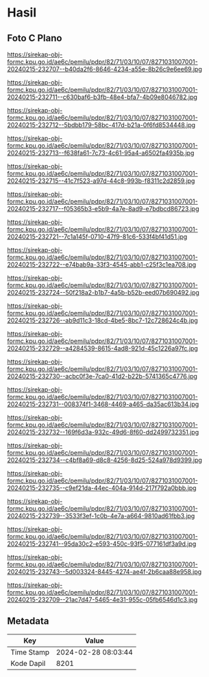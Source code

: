 # Hasil

## Foto C Plano

https://sirekap-obj-formc.kpu.go.id/ae6c/pemilu/pdpr/82/71/03/10/07/8271031007001-20240215-232707--b40da2f6-8646-4234-a55e-8b26c9e6ee69.jpg

https://sirekap-obj-formc.kpu.go.id/ae6c/pemilu/pdpr/82/71/03/10/07/8271031007001-20240215-232711--c630baf6-b3fb-48e4-bfa7-4b09e8046782.jpg

https://sirekap-obj-formc.kpu.go.id/ae6c/pemilu/pdpr/82/71/03/10/07/8271031007001-20240215-232712--5bdbb179-58bc-417d-b21a-0f6fd8534448.jpg

https://sirekap-obj-formc.kpu.go.id/ae6c/pemilu/pdpr/82/71/03/10/07/8271031007001-20240215-232713--f638fa61-7c73-4c61-95a4-a6502fa4935b.jpg

https://sirekap-obj-formc.kpu.go.id/ae6c/pemilu/pdpr/82/71/03/10/07/8271031007001-20240215-232715--41c7f523-a97d-44c8-993b-f8311c2d2859.jpg

https://sirekap-obj-formc.kpu.go.id/ae6c/pemilu/pdpr/82/71/03/10/07/8271031007001-20240215-232717--f05365b3-e5b9-4a7e-8ad9-e7bdbcd86723.jpg

https://sirekap-obj-formc.kpu.go.id/ae6c/pemilu/pdpr/82/71/03/10/07/8271031007001-20240215-232721--7c1a145f-0710-47f9-81c6-533f4bf41d51.jpg

https://sirekap-obj-formc.kpu.go.id/ae6c/pemilu/pdpr/82/71/03/10/07/8271031007001-20240215-232722--e74bab9a-33f3-4545-abb1-c25f3c1ea708.jpg

https://sirekap-obj-formc.kpu.go.id/ae6c/pemilu/pdpr/82/71/03/10/07/8271031007001-20240215-232724--50f218a2-b1b7-4a5b-b52b-eed07b690492.jpg

https://sirekap-obj-formc.kpu.go.id/ae6c/pemilu/pdpr/82/71/03/10/07/8271031007001-20240215-232726--ab9d11c3-18cd-4be5-8bc7-12c728624c4b.jpg

https://sirekap-obj-formc.kpu.go.id/ae6c/pemilu/pdpr/82/71/03/10/07/8271031007001-20240215-232729--a4284539-8615-4ad8-921d-45c1226a97fc.jpg

https://sirekap-obj-formc.kpu.go.id/ae6c/pemilu/pdpr/82/71/03/10/07/8271031007001-20240215-232730--acbc0f3e-7ca0-41d2-b22b-5741365c4776.jpg

https://sirekap-obj-formc.kpu.go.id/ae6c/pemilu/pdpr/82/71/03/10/07/8271031007001-20240215-232731--008374f1-3468-4469-a465-da35ac613b34.jpg

https://sirekap-obj-formc.kpu.go.id/ae6c/pemilu/pdpr/82/71/03/10/07/8271031007001-20240215-232732--169f6d3a-932c-49d6-8f60-dd2499732351.jpg

https://sirekap-obj-formc.kpu.go.id/ae6c/pemilu/pdpr/82/71/03/10/07/8271031007001-20240215-232734--c4bf8a69-d8c8-4256-8d25-524a978d9399.jpg

https://sirekap-obj-formc.kpu.go.id/ae6c/pemilu/pdpr/82/71/03/10/07/8271031007001-20240215-232735--c9ef21da-44ec-404a-914d-217f792a0bbb.jpg

https://sirekap-obj-formc.kpu.go.id/ae6c/pemilu/pdpr/82/71/03/10/07/8271031007001-20240215-232739--3533f3ef-1c0b-4e7a-a664-9810ad61fbb3.jpg

https://sirekap-obj-formc.kpu.go.id/ae6c/pemilu/pdpr/82/71/03/10/07/8271031007001-20240215-232741--95da30c2-e593-450c-93f5-077161df3a9d.jpg

https://sirekap-obj-formc.kpu.go.id/ae6c/pemilu/pdpr/82/71/03/10/07/8271031007001-20240215-232743--5d003324-8445-4274-ae4f-2b6caa88e958.jpg

https://sirekap-obj-formc.kpu.go.id/ae6c/pemilu/pdpr/82/71/03/10/07/8271031007001-20240215-232709--21ac7d47-5465-4e31-955c-05fb6546d1c3.jpg


## Metadata

| Key        | Value               |
| ---------- | ------------------- |
| Time Stamp | 2024-02-28 08:03:44 |
| Kode Dapil | 8201                |



